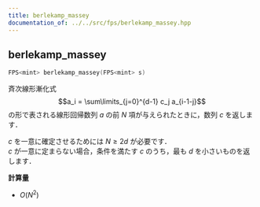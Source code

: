 ```yaml
---
title: berlekamp_massey
documentation_of: ../../src/fps/berlekamp_massey.hpp
---
```


## berlekamp_massey

```cpp
FPS<mint> berlekamp_massey(FPS<mint> s)
```

斉次線形漸化式
$$a_i = \sum\limits_{j=0}^{d-1} c_j a_{i-1-j}$$
の形で表される線形回帰数列 $a$ の前 $N$ 項が与えられたときに，数列 $c$ を返します．

$c$ を一意に確定させるためには $N \geq 2d$ が必要です．<br>
$c$ が一意に定まらない場合，条件を満たす $c$ のうち，最も $d$ を小さいものを返します．

**計算量**

- $O(N^2)$